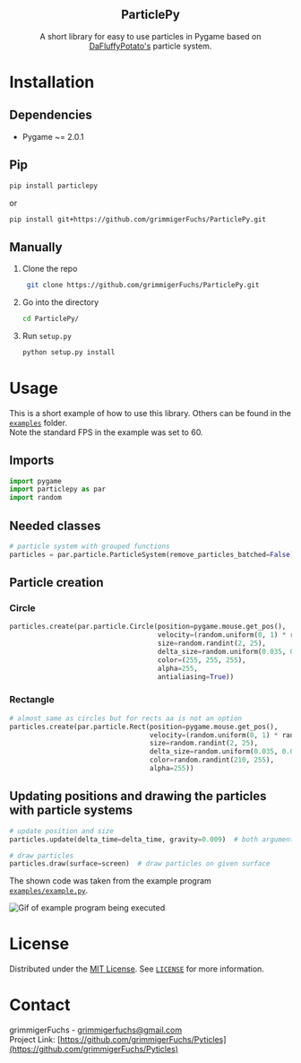 <p align="center">
   <h2 align="center">ParticlePy</h2>
   <p align="center">
      A short library for easy to use particles in Pygame based on <a href="http://dafluffypotato.com/" target="blank">DaFluffyPotato's</a> particle system.
   </p>
</p>

# Installation

## Dependencies

- Pygame ~= 2.0.1

## Pip
```bash
pip install particlepy
```
or
```bash
pip install git+https://github.com/grimmigerFuchs/ParticlePy.git
```

## Manually

1. Clone the repo
   ```bash
    git clone https://github.com/grimmigerFuchs/ParticlePy.git
   ```
2. Go into the directory
   ```bash
   cd ParticlePy/
   ```
3. Run `setup.py`
   ```bash
   python setup.py install
   ```

# Usage

This is a short example of how to use this library. Others can be found in the [`examples`](examples) folder.\
Note the standard FPS in the example was set to 60.

## Imports

```python
import pygame
import particlepy as par
import random
```

## Needed classes

```python
# particle system with grouped functions
particles = par.particle.ParticleSystem(remove_particles_batched=False)  # particle system; argument: no batched removals
```

## Particle creation

### Circle

```python
particles.create(par.particle.Circle(position=pygame.mouse.get_pos(),                                # get mouse pos
                                     velocity=(random.uniform(0, 1) * random.choice((-1, 1)), -3),   # x and y velocity
                                     size=random.randint(2, 25),                                     # size of particles
                                     delta_size=random.uniform(0.035, 0.050),                        # decreases size every frame
                                     color=(255, 255, 255),                                          # rgb
                                     alpha=255,                                                      # optional transparency
                                     antialiasing=True))                                             # aa normally turned off
```

### Rectangle

```python
# almost same as circles but for rects aa is not an option
particles.create(par.particle.Rect(position=pygame.mouse.get_pos(),
                                   velocity=(random.uniform(0, 1) * random.choice((-1, 1)), -3),
                                   size=random.randint(2, 25),
                                   delta_size=random.uniform(0.035, 0.050),
                                   color=random.randint(210, 255),
                                   alpha=255))
```

## Updating positions and drawing the particles with particle systems

```python
# update position and size
particles.update(delta_time=delta_time, gravity=0.009)  # both arguments are optional; gravity pulls particles down

# draw particles
particles.draw(surface=screen)  # draw particles on given surface
```

The shown code was taken from the example program [`examples/example.py`](examples/example.py).

![Gif of example program being executed](https://media.giphy.com/media/961YhKg8e59t0Y9eUu/giphy.gif)

# License

Distributed under the [MIT License](https://choosealicense.com/licenses/mit/). See [`LICENSE`](LICENSE) for more
information.

# Contact

grimmigerFuchs - [grimmigerfuchs@gmail.com](mailto:grimmigerFuchs)\
Project Link: [https://github.com/grimmigerFuchs/Pyticles](https://github.com/grimmigerFuchs/Pyticles)
